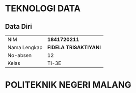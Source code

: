 
# TEKNOLOGI DATA


## Data Diri

|  |  |
|--|--|
| NIM | **1841720211** |
| Nama Lengkap | **FIDELA TRISAKTIYANI** |
| No-absen | 12 |
| Kelas | TI-3E |


# POLITEKNIK NEGERI MALANG

